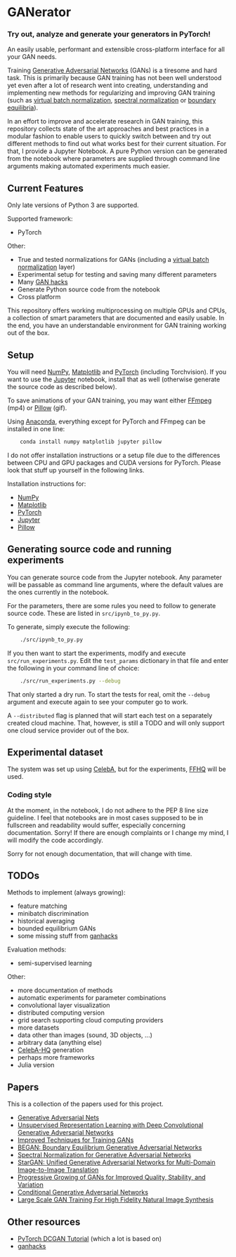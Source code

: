 # GANerator

### Try out, analyze and generate your generators in PyTorch!

An easily usable, performant and extensible cross-platform interface for all
your GAN needs.

Training [Generative Adversarial Networks](https://arxiv.org/abs/1406.2661)
(GANs) is a tiresome and hard task. This is primarily because GAN training has
not been well understood yet even after a lot of research went into creating,
understanding and implementing new methods for regularizing and improving GAN
training (such as [virtual batch
normalization](https://arxiv.org/abs/1606.03498), [spectral
normalization](https://arxiv.org/abs/1802.05957) or
[boundary equilibria](https://arxiv.org/abs/1703.10717)).

In an effort to improve and accelerate research in GAN training, this
repository collects state of the art approaches and best practices in a modular
fashion to enable users to quickly switch between and try out different methods
to find out what works best for their current situation. For that, I provide a
Jupyter Notebook. A pure Python version can be generated from the notebook
where parameters are supplied through command line arguments making automated
experiments much easier.

## Current Features

Only late versions of Python 3 are supported.

Supported framework:
- PyTorch

Other:
- True and tested normalizations for GANs (including a [virtual batch
  normalization](https://arxiv.org/abs/1606.03498) layer)
- Experimental setup for testing and saving many different parameters
- Many [GAN hacks](https://github.com/soumith/ganhacks)
- Generate Python source code from the notebook
- Cross platform

This repository offers working multiprocessing on multiple GPUs and CPUs, a
collection of smart parameters that are documented and easily usable. In the
end, you have an understandable environment for GAN training working out of the
box.

## Setup

You will need [NumPy](https://www.numpy.org/),
[Matplotlib](https://matplotlib.org/) and [PyTorch](https://pytorch.org/)
(including Torchvision). If you want to use the [Jupyter](https://jupyter.org/)
notebook, install that as well (otherwise generate the source code as described
below).

To save animations of your GAN training, you may want either
[FFmpeg](https://ffmpeg.org/) (mp4) or [Pillow](https://python-pillow.org/)
(gif).

Using [Anaconda](https://www.anaconda.com/), everything except for PyTorch and
FFmpeg can be installed in one line:
```zsh
    conda install numpy matplotlib jupyter pillow
```

I do not offer installation instructions or a setup file due to the differences
between CPU and GPU packages and CUDA versions for PyTorch.
Please look that stuff up yourself in the following links.

Installation instructions for:
- [NumPy](https://www.scipy.org/install.html)
- [Matplotlib](https://matplotlib.org/users/installing.html)
- [PyTorch](https://pytorch.org/get-started/locally/)
- [Jupyter](https://jupyter.org/install)
- [Pillow](https://pillow.readthedocs.io/en/stable/installation.html)

## Generating source code and running experiments

You can generate source code from the Jupyter notebook. Any parameter will be
passable as command line arguments, where the default values are the ones
currently in the notebook.

For the parameters, there are some rules you need to follow to generate source
code. These are listed in `src/ipynb_to_py.py`.

To generate, simply execute the following:
```zsh
    ./src/ipynb_to_py.py
```

If you then want to start the experiments, modify and execute
`src/run_experiments.py`. Edit the `test_params` dictionary in that file and
enter the following in your command line of choice:
```zsh
    ./src/run_experiments.py --debug
```

That only started a dry run. To start the tests for real, omit the `--debug`
argument and execute again to see your computer go to work.

A `--distributed` flag is planned that will start each test on a separately
created cloud machine. That, however, is still a TODO and will only support
one cloud service provider out of the box.

## Experimental dataset

The system was set up using
[CelebA](http://mmlab.ie.cuhk.edu.hk/projects/CelebA.html), but for the
experiments, [FFHQ](https://github.com/NVlabs/ffhq-dataset) will be used.

### Coding style

At the moment, in the notebook, I do not adhere to the PEP 8 line size
guideline. I feel that notebooks are in most cases supposed to be in fullscreen
and readability would suffer, especially concerning documentation. Sorry! If
there are enough complaints or I change my mind, I will modify the code
accordingly.

Sorry for not enough documentation, that will change with time.

## TODOs

Methods to implement (always growing):
- feature matching
- minibatch discrimination
- historical averaging
- bounded equilibrium GANs
- some missing stuff from [ganhacks](https://github.com/soumith/ganhacks)

Evaluation methods:
- semi-supervised learning

Other:
- more documentation of methods
- automatic experiments for parameter combinations
- convolutional layer visualization
- distributed computing version
- grid search supporting cloud computing providers
- more datasets
- data other than images (sound, 3D objects, ...)
- arbitrary data (anything else)
- [CelebA-HQ](https://arxiv.org/abs/1710.10196) generation
- perhaps more frameworks
- Julia version

## Papers

This is a collection of the papers used for this project.

- [Generative Adversarial Nets](https://arxiv.org/abs/1406.2661)
- [Unsupervised Representation Learning with Deep Convolutional Generative
  Adversarial Networks](https://arxiv.org/abs/1511.06434)
- [Improved Techniques for Training GANs](https://arxiv.org/abs/1606.03498)
- [BEGAN: Boundary Equilibrium Generative Adversarial
  Networks](https://arxiv.org/abs/1703.10717)
- [Spectral Normalization for Generative Adversarial
  Networks](https://arxiv.org/abs/1802.05957)
- [StarGAN: Unified Generative Adversarial Networks for Multi-Domain
  Image-to-Image Translation](https://arxiv.org/abs/1711.09020)
- [Progressive Growing of GANs for Improved Quality, Stability, and
  Variation](https://arxiv.org/abs/1710.10196)
- [Conditional Generative Adversarial Networks](https://arxiv.org/abs/1411.1784)
- [Large Scale GAN Training For High Fidelity Natural Image
  Synthesis](https://arxiv.org/abs/1809.11096)

## Other resources

- [PyTorch DCGAN
  Tutorial](https://pytorch.org/tutorials/beginner/dcgan_faces_tutorial.html)
  (which a lot is based on)
- [ganhacks](https://github.com/soumith/ganhacks)
